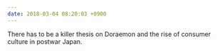 ```yaml
---
date: 2018-03-04 08:20:03 +0900
---
```

There has to be a killer thesis on Doraemon and the rise of consumer culture in postwar Japan.
